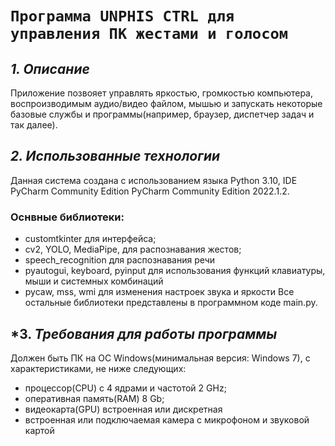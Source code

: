# `Программа UNPHIS CTRL для управления ПК жестами и голосом`
## *1. Описание*
Приложение позвояет управлять яркостью, громкостью компьютера, воспроизводимым аудио/видео файлом, мышью и запускать некоторые базовые службы и программы(например, браузер, диспетчер задач и так далее).

## *2. Использованные технологии*
Данная система создана с использованием языка Python 3.10, IDE PyCharm Community Edition PyCharm Community Edition 2022.1.2.
### Оснвные библиотеки: 
+ customtkinter для интерфейса;
+ cv2, YOLO, MediaPipe, для распознавания жестов;
+ speech_recognition для распознавания речи
+ pyautogui, keyboard, pyinput для использования функций клавиатуры, мыши и системных комбинаций
+ pycaw, mss, wmi для изменения настроек звука и яркости
Все остальные библиотеки представлены в программном коде main.py.
## *3. *Требования для работы программы*
Должен быть ПК на ОС Windows(минимальная версия: Windows 7), с характеристиками, не ниже следующих:
+ процессор(CPU) с 4 ядрами и частотой 2 GHz;
+ оперативная память(RAM) 8 Gb;
+ видеокарта(GPU) встроенная или дискретная
+ встроенная или подключаемая камера с микрофоном и звуковой картой
